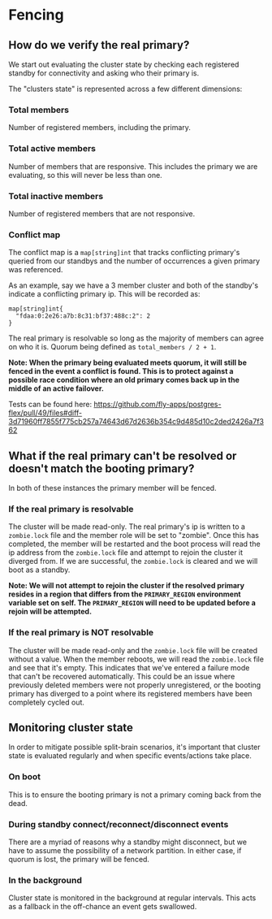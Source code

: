 # Fencing

## How do we verify the real primary?
We start out evaluating the cluster state by checking each registered standby for connectivity and asking who their primary is.

The "clusters state" is represented across a few different dimensions:

### Total members
Number of registered members, including the primary.

### Total active members
Number of members that are responsive. This includes the primary we are evaluating, so this will never be less than one.

### Total inactive members
Number of registered members that are not responsive.

### Conflict map
The conflict map is a `map[string]int` that tracks conflicting primary's queried from our standbys and the number of occurrences a given primary was referenced.

As an example, say we have a 3 member cluster and both of the standby's indicate a conflicting primary ip.  This will be recorded as:
```
map[string]int{
  "fdaa:0:2e26:a7b:8c31:bf37:488c:2": 2
}
```

The real primary is resolvable so long as the majority of members can agree on who it is. Quorum being defined as `total_members / 2 + 1`.

**Note: When the primary being evaluated meets quorum, it will still be fenced in the event a conflict is found. This is to protect against a possible race condition where an old primary comes back up in the middle of an active failover.**

Tests can be found here: https://github.com/fly-apps/postgres-flex/pull/49/files#diff-3d71960ff7855f775cb257a74643d67d2636b354c9d485d10c2ded2426a7f362

## What if the real primary can't be resolved or doesn't match the booting primary?

In both of these instances the primary member will be fenced.

### If the real primary is resolvable
The cluster will be made read-only.  The real primary's ip is written to a `zombie.lock` file and the member role will be set to "zombie".  Once this has completed, the member will be restarted and the boot process will read the ip address from the `zombie.lock` file and attempt to rejoin the cluster it diverged from. If we are successful, the `zombie.lock` is cleared and we will boot as a standby.

**Note: We will not attempt to rejoin the cluster if the resolved primary resides in a region that differs from the `PRIMARY_REGION` environment variable set on self.  The `PRIMARY_REGION` will need to be updated before a rejoin will be attempted.**

### If the real primary is NOT resolvable
The cluster will be made read-only and the `zombie.lock` file will be created without a value.  When the member reboots, we will read the `zombie.lock` file and see that it's empty.  This indicates that we've entered a failure mode that can't be recovered automatically.  This could be an issue where previously deleted members were not properly unregistered, or the booting primary has diverged to a point where its registered members have been completely cycled out.


## Monitoring cluster state

In order to mitigate possible split-brain scenarios, it's important that cluster state is evaluated regularly and when specific events/actions take place.  

### On boot
This is to ensure the booting primary is not a primary coming back from the dead.
  
### During standby connect/reconnect/disconnect events
There are a myriad of reasons why a standby might disconnect, but we have to assume the possibility of a network partition.  In either case, if quorum is lost, the primary will be fenced.

### In the background
Cluster state is monitored in the background at regular intervals. This acts as a fallback in the off-chance an event gets swallowed.

